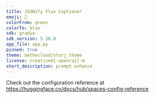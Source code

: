 ```yaml
---
title: JSONify Flux Captioner
emoji: 📝
colorFrom: green
colorTo: blue
sdk: gradio
sdk_version: 5.16.0
app_file: app.py
pinned: true
theme: bethecloud/storj_theme
license: creativeml-openrail-m
short_description: prompt enhance
---
```


Check out the configuration reference at https://huggingface.co/docs/hub/spaces-config-reference